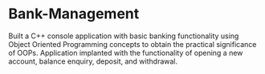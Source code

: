 # Bank-Management

Built a C++ console application with basic banking functionality using Object Oriented Programming concepts
to obtain the practical significance of OOPs.
Application implanted with the functionality of opening a new account, balance enquiry, deposit, and withdrawal.
